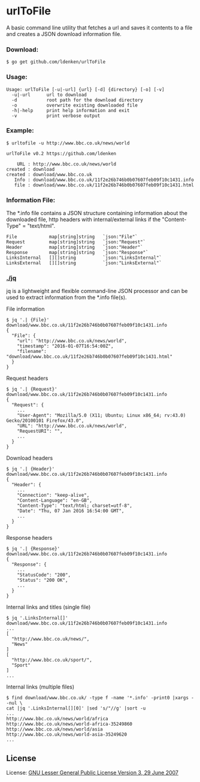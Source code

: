 # urlToFile

A basic command line utility that fetches a url and saves it contents to a file and creates a JSON download information file.


### Download:

	$ go get github.com/ldenken/urlToFile


### Usage:

	Usage: urlToFile [-u|-url] {url} [-d] {directory} [-o] [-v]
	  -u|-url      url to download
	  -d           root path for the download directory
	  -o           overwrite existing downloaded file
	  -h|-help     print help information and exit
	  -v           print verbose output


### Example:

	$ urltofile -u http://www.bbc.co.uk/news/world

	urlToFile v0.2 https://github.com/ldenken

	    URL : http://www.bbc.co.uk/news/world
	created : download
	created : download/www.bbc.co.uk
	   Info : download/www.bbc.co.uk/11f2e26b746b0b07607feb09f10c1431.info
	   file : download/www.bbc.co.uk/11f2e26b746b0b07607feb09f10c1431.html


### Information File:
The *.info file contains a JSON structure containing information about the downloaded file, http headers with internal/external links if the "Content-Type" = "text/html".

    File 			map[string]string 	`json:"File"`
    Request 		map[string]string 	`json:"Request"`
    Header 			map[string]string 	`json:"Header"`
    Response 		map[string]string 	`json:"Response"`
    LinksInternal	[][]string 			`json:"LinksInternal"`
    LinksExternal	[][]string 			`json:"LinksExternal"`


### [./jq](http://stedolan.github.com/jq)
jq is a lightweight and flexible command-line JSON processor and can be used to extract information from the *.info file(s).

File information

	$ jq '.| {File}' download/www.bbc.co.uk/11f2e26b746b0b07607feb09f10c1431.info
	{
	  "File": {
	    "url": "http://www.bbc.co.uk/news/world",
	    "timestamp": "2016-01-07T16:54:00Z",
	    "filename": "download/www.bbc.co.uk/11f2e26b746b0b07607feb09f10c1431.html"
	  }
	}

Request headers

	$ jq '.| {Request}' download/www.bbc.co.uk/11f2e26b746b0b07607feb09f10c1431.info
	{
	  "Request": {
	  	...
	    "User-Agent": "Mozilla/5.0 (X11; Ubuntu; Linux x86_64; rv:43.0) Gecko/20100101 Firefox/43.0",
	    "URL": "http://www.bbc.co.uk/news/world",
	    "RequestURI": "",
	    ...
	  }
	}

Download headers

	$ jq '.| {Header}' download/www.bbc.co.uk/11f2e26b746b0b07607feb09f10c1431.info
	{
	  "Header": {
	  	...
	    "Connection": "keep-alive",
	    "Content-Language": "en-GB",
	    "Content-Type": "text/html; charset=utf-8",
	    "Date": "Thu, 07 Jan 2016 16:54:00 GMT",
	    ...
	  }
	}

Response headers

	$ jq '.| {Response}' download/www.bbc.co.uk/11f2e26b746b0b07607feb09f10c1431.info
	{
	  "Response": {
	  	...
	    "StatusCode": "200",
	    "Status": "200 OK",
	    ...
	  }
	}

Internal links and titles (single file)

	$ jq '.LinksInternal[]' download/www.bbc.co.uk/11f2e26b746b0b07607feb09f10c1431.info
	...
	[
	  "http://www.bbc.co.uk/news/",
	  "News"
	]
	[
	  "http://www.bbc.co.uk/sport/",
	  "Sport"
	]
	...

Internal links (multiple files)

	$ find download/www.bbc.co.uk/ -type f -name '*.info' -print0 |xargs --nul \
	cat |jq '.LinksInternal[][0]' |sed 's/"//g' |sort -u
	...
	http://www.bbc.co.uk/news/world/africa
	http://www.bbc.co.uk/news/world-africa-35249860
	http://www.bbc.co.uk/news/world/asia
	http://www.bbc.co.uk/news/world-asia-35249620
	...


## License
License: [GNU Lesser General Public License Version 3, 29 June 2007](http://fsf.org/)

